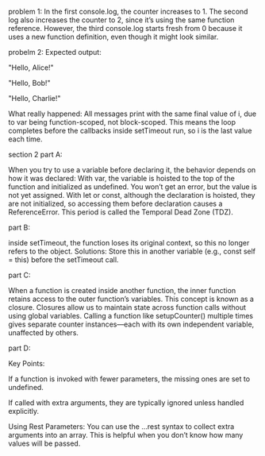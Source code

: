 problem 1:
In the first console.log, the counter increases to 1.
The second log also increases the counter to 2, since it’s using the same function reference.
However, the third console.log starts fresh from 0 because it uses a new function definition, even though it might look similar.

probelm 2:
Expected output:

"Hello, Alice!"

"Hello, Bob!"

"Hello, Charlie!"

What really happened:
All messages print with the same final value of i, due to var being function-scoped, not block-scoped.
This means the loop completes before the callbacks inside setTimeout run, so i is the last value each time.

section 2
part A:

When you try to use a variable before declaring it, the behavior depends on how it was declared:
With var, the variable is hoisted to the top of the function and initialized as undefined. You won’t get an error, but the value is not yet assigned.
With let or const, although the declaration is hoisted, they are not initialized, so accessing them before declaration causes a ReferenceError. This period is called the Temporal Dead Zone (TDZ).

part B:

inside setTimeout, the function loses its original context, so this no longer refers to the object.
Solutions:
Store this in another variable (e.g., const self = this) before the setTimeout call.


 part C:
 
 When a function is created inside another function, the inner function retains access to the outer function’s variables. This concept is known as a closure.
Closures allow us to maintain state across function calls without using global variables.
Calling a function like setupCounter() multiple times gives separate counter instances—each with its own independent variable, unaffected by others.

part D:

Key Points:

If a function is invoked with fewer parameters, the missing ones are set to undefined.

If called with extra arguments, they are typically ignored unless handled explicitly.

Using Rest Parameters: You can use the ...rest syntax to collect extra arguments into an array. This is helpful when you don’t know how many values will be passed.
